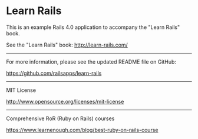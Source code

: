 Learn Rails
============================================

This is an example Rails 4.0 application to accompany the "Learn Rails" book.

See the "Learn Rails" book:
http://learn-rails.com/

________________________

For more information, please see the updated README file on GitHub:

https://github.com/railsapps/learn-rails

________________________

MIT License

http://www.opensource.org/licenses/mit-license

_______________________

Comprehensive RoR (Ruby on Rails) courses

https://www.learnenough.com/blog/best-ruby-on-rails-course
